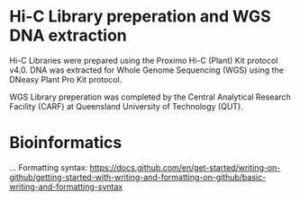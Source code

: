 # Hi-C Library preperation and WGS DNA extraction 
Hi-C Libraries were prepared using the Proximo Hi-C (Plant) Kit protocol v4.0. DNA was extracted for Whole Genome Sequencing (WGS) using the DNeasy Plant Pro Kit protocol. 

WGS Library preperation was completed by the Central Analytical Research Facility (CARF) at Queensland University of Technology (QUT).

# Bioinformatics  
...
Formatting syntax: https://docs.github.com/en/get-started/writing-on-github/getting-started-with-writing-and-formatting-on-github/basic-writing-and-formatting-syntax

